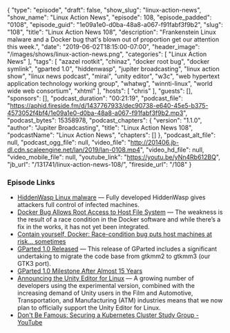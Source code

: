 {
  "type": "episode",
  "draft": false,
  "show_slug": "linux-action-news",
  "show_name": "Linux Action News",
  "episode": 108,
  "episode_padded": "0108",
  "episode_guid": "1e09a1e0-d0ba-48a8-a067-f91fabf3f9b2",
  "slug": "108",
  "title": "Linux Action News 108",
  "description": "Frankenstein Linux malware and a Docker bug that's blown out of proportion get our attention this week.",
  "date": "2019-06-02T18:15:00-07:00",
  "header_image": "/images/shows/linux-action-news.png",
  "categories": [
    "Linux Action News"
  ],
  "tags": [
    "azazel rootkit",
    "chinaz",
    "docker root bug",
    "docker symlink",
    "gparted 1.0",
    "hiddenwasp",
    "jupiter broadcasting",
    "linux action show",
    "linux news podcast",
    "mirai",
    "unity editor",
    "w3c",
    "web hypertext application technology working group",
    "whatwg",
    "winnti-linux",
    "world wide web consortium",
    "xhtml"
  ],
  "hosts": [
    "chris"
  ],
  "guests": [],
  "sponsors": [],
  "podcast_duration": "00:21:19",
  "podcast_file": "https://aphid.fireside.fm/d/1437767933/dec90738-e640-45e5-b375-4573052f4bf4/1e09a1e0-d0ba-48a8-a067-f91fabf3f9b2.mp3",
  "podcast_bytes": 15358978,
  "podcast_chapters": {
    "version": "1.1.0",
    "author": "Jupiter Broadcasting",
    "title": "Linux Action News 108",
    "podcastName": "Linux Action News",
    "chapters": []
  },
  "podcast_alt_file": null,
  "podcast_ogg_file": null,
  "video_file": "http://201406.jb-dl.cdn.scaleengine.net/lan/2019/lan-0108.mp4",
  "video_hd_file": null,
  "video_mobile_file": null,
  "youtube_link": "https://youtu.be/yNn4Rb612BQ",
  "jb_url": "/131741/linux-action-news-108/",
  "fireside_url": "/108"
}


### Episode Links

  * [HiddenWasp Linux malware](https://arstechnica.com/information-technology/2019/05/advanced-linux-backdoor-found-in-the-wild-escaped-av-detection/ "HiddenWasp Linux malware") — Fully developed HiddenWasp gives attackers full control of infected machines.
  * [Docker Bug Allows Root Access to Host File System](https://duo.com/decipher/docker-bug-allows-root-access-to-host-file-system "Docker Bug Allows Root Access to Host File System") — The weakness is the result of a race condition in the Docker software and while there’s a fix in the works, it has not yet been integrated.
  * [Contain yourself, Docker: Race-condition bug puts host machines at risk... sometimes](https://www.theregister.co.uk/2019/05/29/docker_race_condition/ "Contain yourself, Docker: Race-condition bug puts host machines at risk... sometimes")
  * [GParted 1.0 Released](https://gparted.sourceforge.io/news.php?item=224 "GParted 1.0 Released") — This release of GParted includes a significant undertaking to migrate the code base from gtkmm2 to gtkmm3 (our GTK3 port).
  * [GParted 1.0 Milestone After Almost 15 Years](https://news.softpedia.com/news/gparted-open-source-partition-editor-reaches-1-0-milestone-after-almost-15-years-526221.shtml "GParted 1.0 Milestone After Almost 15 Years")
  * [Announcing the Unity Editor for Linux](https://blogs.unity3d.com/2019/05/30/announcing-the-unity-editor-for-linux/ "Announcing the Unity Editor for Linux") — A growing number of developers using the experimental version, combined with the increasing demand of Unity users in the Film and Automotive, Transportation, and Manufacturing (ATM) industries means that we now plan to officially support the Unity Editor for Linux.
  * [Don't Be Famous: Securing a Kubernetes Cluster Study Group - YouTube](https://www.youtube.com/watch?v=fmsQHVIRpu0&feature=youtu.be "Don't Be Famous: Securing a Kubernetes Cluster Study Group - YouTube")


